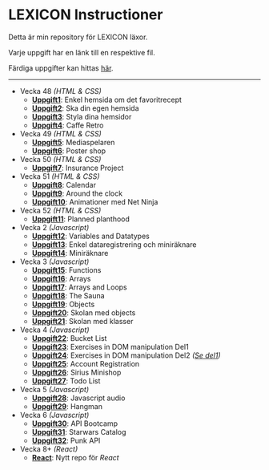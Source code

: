 # LEXICON Instructioner

Detta är min repository för LEXICON läxor.

Varje uppgift har en länk till en respektive fil.

Färdiga uppgifter kan hittas [här](https://github.com/Ertingel/LEXICON/).

---

-   Vecka 48 _(HTML & CSS)_
    -   [**Uppgift1**](https://github.com/Ertingel/LEXICON/tree/main/Instruktioner/Uppgift1-Enkel-hemsida-om-det-favoritrecept.pdf): Enkel hemsida om det favoritrecept
    -   [**Uppgift2**](https://github.com/Ertingel/LEXICON/tree/main/Instruktioner/Uppgift2-Ska-din-egen-hemsida.pdf): Ska din egen hemsida
    -   [**Uppgift3**](https://github.com/Ertingel/LEXICON/tree/main/Instruktioner/Uppgift3-Styla-dina-hemsidor.pdf): Styla dina hemsidor
    -   [**Uppgift4**](https://github.com/Ertingel/LEXICON/tree/main/Instruktioner/Uppgift4-Caffe-Retro.pdf): Caffe Retro
-   Vecka 49 _(HTML & CSS)_
    -   [**Uppgift5**](https://github.com/Ertingel/LEXICON/tree/main/Instruktioner/Uppgift5-Mediaspelaren): Mediaspelaren
    -   [**Uppgift6**](https://github.com/Ertingel/LEXICON/tree/main/Instruktioner/Uppgift6-Poster-shop): Poster shop
-   Vecka 50 _(HTML & CSS)_
    -   [**Uppgift7**](https://github.com/Ertingel/LEXICON/tree/main/Instruktioner/Uppgift7-Insurance-project): Insurance Project
-   Vecka 51 _(HTML & CSS)_
    -   [**Uppgift8**](https://github.com/Ertingel/LEXICON/tree/main/Instruktioner/Uppgift8-Calendar): Calendar
    -   [**Uppgift9**](https://github.com/Ertingel/LEXICON/tree/main/Instruktioner/Uppgift9-Around-the-clock): Around the clock
    -   [**Uppgift10**](https://github.com/Ertingel/LEXICON/tree/main/Instruktioner/Uppgift10-Animationer-med-Net-Ninja.pdf): Animationer med Net Ninja
-   Vecka 52 _(HTML & CSS)_
    -   [**Uppgift11**](https://github.com/Ertingel/LEXICON/tree/main/Instruktioner/Uppgift11-Planned-planthood): Planned planthood
-   Vecka 2 _(Javascript)_
    -   [**Uppgift12**](https://github.com/Ertingel/LEXICON/tree/main/Instruktioner/Uppgift12-Variables-and-Datatypes.md): Variables and Datatypes
    -   [**Uppgift13**](https://github.com/Ertingel/LEXICON/tree/main/Instruktioner/Uppgift13-Enkel-Dataregistrering-och-enkel-Miniräknare.md): Enkel dataregistrering och miniräknare
    -   [**Uppgift14**](https://github.com/Ertingel/LEXICON/tree/main/Instruktioner/Uppgift14-Miniräknare.md): Miniräknare
-   Vecka 3 _(Javascript)_
    -   [**Uppgift15**](https://github.com/Ertingel/LEXICON/tree/main/Instruktioner/Uppgift15-Functions.md): Functions
    -   [**Uppgift16**](https://github.com/Ertingel/LEXICON/tree/main/Instruktioner/Uppgift16-Arrays.md): Arrays
    -   [**Uppgift17**](https://github.com/Ertingel/LEXICON/tree/main/Instruktioner/Uppgift17-Arrays-och-Loops.md): Arrays and Loops
    -   [**Uppgift18**](https://github.com/Ertingel/LEXICON/tree/main/Instruktioner/Uppgift18-The-Sauna.md): The Sauna
    -   [**Uppgift19**](https://github.com/Ertingel/LEXICON/tree/main/Instruktioner/Uppgift19-Objects.md): Objects
    -   [**Uppgift20**](https://github.com/Ertingel/LEXICON/tree/main/Instruktioner/Uppgift20-Skolan-med-objekt.md): Skolan med objects
    -   [**Uppgift21**](https://github.com/Ertingel/LEXICON/tree/main/Instruktioner/Uppgift21-Skolan-med-klasser.md): Skolan med klasser
-   Vecka 4 _(Javascript)_
    -   [**Uppgift22**](https://github.com/Ertingel/LEXICON/tree/main/Instruktioner/Uppgift22-bucket-list-main): Bucket List
    -   [**Uppgift23**](https://github.com/Ertingel/LEXICON/tree/main/Instruktioner/Uppgift23-DOM-Manipulation-Del1): Exercises in DOM manipulation Del1
    -   [**Uppgift24**](https://github.com/Ertingel/LEXICON/tree/main/Instruktioner/Uppgift24-DOM-Manipulation-Del-2.md): Exercises in DOM manipulation Del2 _([Se del1](https://github.com/Ertingel/LEXICON/tree/main/Instruktioner/Uppgift23-DOM-Manipulation-Del1))_
    -   [**Uppgift25**](https://github.com/Ertingel/LEXICON/tree/main/Instruktioner/Uppgift25-Account-Registration.md): Account Registration
    -   [**Uppgift26**](https://github.com/Ertingel/LEXICON/tree/main/Instruktioner/Uppgift26-sirius-minishop-main): Sirius Minishop
    -   [**Uppgift27**](https://github.com/Ertingel/LEXICON/tree/main/Instruktioner/Uppgift27-Todo-List.md): Todo List
-   Vecka 5 _(Javascript)_
    -   [**Uppgift28**](https://github.com/Ertingel/LEXICON/tree/main/Instruktioner/Uppgift28-javascript-audio): Javascript audio
    -   [**Uppgift29**](https://github.com/Ertingel/LEXICON/tree/main/Instruktioner/Uppgift29-Hangman): Hangman
-   Vecka 6 _(Javascript)_
    -   [**Uppgift30**](https://github.com/Ertingel/LEXICON/tree/main/Instruktioner/Uppgift30-API-Bootcamp.md): API Bootcamp
    -   [**Uppgift31**](https://github.com/Ertingel/LEXICON/tree/main/Instruktioner/Uppgift31-Starwars-Catalog): Starwars Catalog
    -   [**Uppgift32**](https://github.com/Ertingel/LEXICON/tree/main/Instruktioner/Uppgift32-Punk-API): Punk API
-   Vecka 8+ _(React)_
    -   [**React**](https://github.com/Ertingel/LEXICON-React): Nytt repo för _React_

